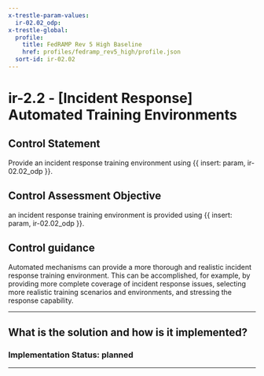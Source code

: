 ```yaml
---
x-trestle-param-values:
  ir-02.02_odp:
x-trestle-global:
  profile:
    title: FedRAMP Rev 5 High Baseline
    href: profiles/fedramp_rev5_high/profile.json
  sort-id: ir-02.02
---
```


# ir-2.2 - \[Incident Response\] Automated Training Environments

## Control Statement

Provide an incident response training environment using {{ insert: param, ir-02.02_odp }}.

## Control Assessment Objective

an incident response training environment is provided using {{ insert: param, ir-02.02_odp }}.

## Control guidance

Automated mechanisms can provide a more thorough and realistic incident response training environment. This can be accomplished, for example, by providing more complete coverage of incident response issues, selecting more realistic training scenarios and environments, and stressing the response capability.

______________________________________________________________________

## What is the solution and how is it implemented?

<!-- For implementation status enter one of: implemented, partial, planned, alternative, not-applicable -->

<!-- Note that the list of rules under ### Rules: is read-only and changes will not be captured after assembly to JSON -->

<!-- Add control implementation description here for control: ir-2.2 -->

### Implementation Status: planned

______________________________________________________________________
